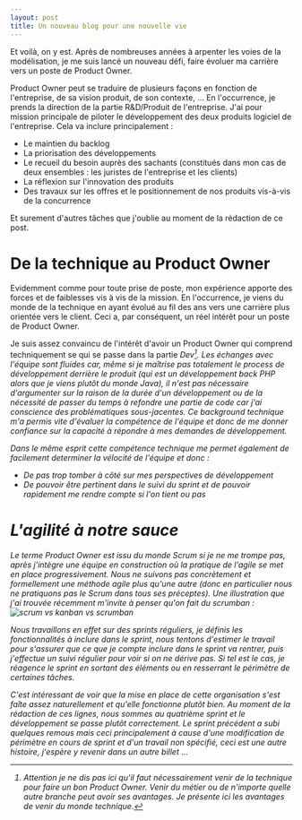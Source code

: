 ```yaml
---
layout: post
title: Un nouveau blog pour une nouvelle vie
---
```


Et voilà, on y est. Après de nombreuses années à arpenter les voies de la modélisation, je me suis lancé un nouveau défi, faire évoluer ma carrière vers un poste de Product Owner.

Product Owner peut se traduire de plusieurs façons en fonction de l'entreprise, de sa vision produit, de son contexte, ... En l'occurrence, je prends la direction de la partie R&D/Produit de l'entreprise. J'ai pour mission principale de piloter le développement des deux produits logiciel de l'entreprise. Cela va inclure principalement :
* Le maintien du backlog
* La priorisation des développements
* Le recueil du besoin auprès des sachants (constitués dans mon cas de deux ensembles : les juristes de l'entreprise et les clients)
* La réflexion sur l'innovation des produits
* Des travaux sur les offres et le positionnement de nos produits vis-à-vis de la concurrence

Et surement d'autres tâches que j'oublie au moment de la rédaction de ce post.

# De la technique au Product Owner

Evidemment comme pour toute prise de poste, mon expérience apporte des forces et de faiblesses vis à vis de la mission. En l'occurrence, je viens du monde de la technique en ayant évolué au fil des ans vers une carrière plus orientée vers le client. Ceci a, par conséquent, un réel intérêt pour un poste de Product Owner.

Je suis assez convaincu de l'intérêt d'avoir un Product Owner qui comprend techniquement se qui se passe dans la partie <em>Dev<em>[^fn-technique_metier]. Les échanges avec l'équipe sont fluides car, même si je maîtrise pas totalement le process de développement derrière le produit (qui est un développement back PHP alors que je viens plutôt du monde Java), il n'est pas nécessaire d'argumenter sur la raison de la durée d'un développement ou de la nécessité de passer du temps à refondre une partie de code car j'ai conscience des problématiques sous-jacentes. Ce background technique m'a permis vite d'évaluer la compétence de l'équipe et donc de me donner confiance sur la capacité à répondre à mes demandes de développement.

Dans le même esprit cette compétence technique me permet également de facilement determiner la vélocité de l'équipe et donc :
* De pas trop tomber à côté sur mes perspectives de développement
* De pouvoir être pertinent dans le suivi du sprint et de pouvoir rapidement me rendre compte si l'on tient ou pas

# L'agilité à notre sauce

Le terme Product Owner est issu du monde Scrum si je ne me trompe pas, après j'intègre une équipe en construction où la pratique de l'agile se met en place progressivement. Nous ne suivons pas concrètement et formellement une méthode agile plus qu'une autre (donc en particulier nous ne pratiquons pas le Scrum dans tous ses préceptes). Une illustration que j'ai trouvée récemment m'invite à penser qu'on fait du *scrumban* :
![scrum vs kanban vs scrumban](https://pbs.twimg.com/media/DQbmr6WUIAA5PCW.jpg:large "scrum vs kanban vs scrumban")

Nous travaillons en effet sur des sprints réguliers, je définis les fonctionnalités à inclure dans le sprint, nous tentons d'estimer le travail pour s'assurer que ce que je compte inclure dans le sprint va rentrer, puis j'effectue un suivi régulier pour voir si on ne dérive pas. Si tel est le cas, je réagence le sprint en sortant des éléments ou en resserrant le périmètre de certaines tâches.

C'est intéressant de voir que la mise en place de cette organisation s'est faîte assez naturellement et qu'elle fonctionne plutôt bien. Au moment de la rédaction de ces lignes, nous sommes au quatrième sprint et le développement se passe plutôt correctement. Le sprint précédent a subi quelques remous mais ceci principalement à cause d'une modification de périmètre en cours de sprint et d'un travail non spécifié, ceci est une autre histoire, j'espère y revenir dans un autre billet ...

[^fn-technique_metier]: Attention je ne dis pas ici qu'il faut nécessairement venir de la technique pour faire un bon Product Owner. Venir du métier ou de n'importe quelle autre branche peut avoir ses avantages. Je présente ici les avantages de venir du monde technique.
